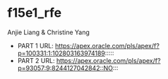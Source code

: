 # f15e1_rfe
Anjie Liang & Christine Yang <br>
* PART 1 URL: https://apex.oracle.com/pls/apex/f?p=100331:1:102803163974189::::: <br>
* PART 2 URL: https://apex.oracle.com/pls/apex/f?p=93057:9:8244127042842::NO:::

